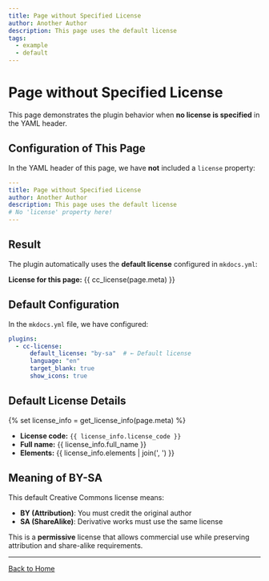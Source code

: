 ```yaml
---
title: Page without Specified License
author: Another Author
description: This page uses the default license
tags:
  - example
  - default
---
```


# Page without Specified License

This page demonstrates the plugin behavior when **no license is specified** in the YAML header.

## Configuration of This Page

In the YAML header of this page, we have **not** included a `license` property:

```yaml
---
title: Page without Specified License
author: Another Author
description: This page uses the default license
# No 'license' property here!
---
```

## Result

The plugin automatically uses the **default license** configured in `mkdocs.yml`:

**License for this page:** {{ cc_license(page.meta) }}

## Default Configuration

In the `mkdocs.yml` file, we have configured:

```yaml
plugins:
  - cc-license:
      default_license: "by-sa"  # ← Default license
      language: "en"
      target_blank: true
      show_icons: true
```

## Default License Details

{% set license_info = get_license_info(page.meta) %}

- **License code:** `{{ license_info.license_code }}`
- **Full name:** {{ license_info.full_name }}
- **Elements:** {{ license_info.elements | join(', ') }}

## Meaning of BY-SA

This default Creative Commons license means:

- **BY (Attribution)**: You must credit the original author
- **SA (ShareAlike)**: Derivative works must use the same license

This is a **permissive** license that allows commercial use while preserving attribution and share-alike requirements.

---

[Back to Home](index.md)
